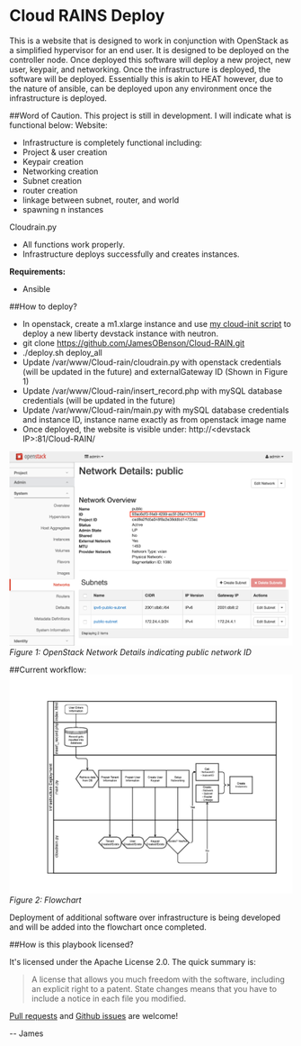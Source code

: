# Cloud RAINS Deploy
This is a website that is designed to work in conjunction with OpenStack as a simplified hypervisor for an end user.  It is designed to be deployed on the controller node. Once deployed this software will deploy a new project, new user, keypair, and networking. Once the infrastructure is deployed, the software will be deployed.  Essentially this is akin to HEAT however, due to the nature of ansible, can be deployed upon any environment once the infrastructure is deployed. 

##Word of Caution. 
This project is still in development.  I will indicate what is functional below:
Website:
- Infrastructure is completely functional including:
 - Project & user creation
 - Keypair creation
 - Networking creation
 - Subnet creation
 - router creation
 - linkage between subnet, router, and world
 - spawning n instances
 

Cloudrain.py
- All functions work properly.
- Infrastructure deploys successfully and creates instances.


**Requirements:**
* Ansible

##How to deploy?
* In openstack, create a m1.xlarge instance and use [my cloud-init script](https://github.com/JamesOBenson/cloud-init) to deploy a new liberty devstack instance with neutron.
* git clone https://github.com/JamesOBenson/Cloud-RAIN.git
* ./deploy.sh deploy_all
* Update /var/www/Cloud-rain/cloudrain.py with openstack credentials (will be updated in the future) and externalGateway ID (Shown in Figure 1)
* Update /var/www/Cloud-rain/insert_record.php with mySQL database credentials (will be updated in the future)
* Update /var/www/Cloud-rain/main.py with mySQL database credentials and instance ID, instance name exactly as from openstack image name  
* Once deployed, the website is visible under:  http://\<devstack IP\>:81/Cloud-RAIN/

![alt tag](https://github.com/JamesOBenson/Cloud-RAIN/blob/master/docs/NetworkID.png)
*Figure 1: OpenStack Network Details indicating public network ID*

##Current workflow:
![flowchart.jpg](https://github.com/JamesOBenson/Cloud-RAIN/blob/master/docs/flowchart.jpg)
*Figure 2: Flowchart*

Deployment of additional software over infrastructure is being developed and will be added into the flowchart once completed.

##How is this playbook licensed?

It's licensed under the Apache License 2.0. The quick summary is:

> A license that allows you much freedom with the software, including an explicit right to a patent. State changes means that you have to include a notice in each file you modified. 

[Pull requests](https://github.com/JamesOBenson/Cloud-RAIN/pulls) and [Github issues](https://github.com/JamesOBenson/Cloud-RAIN/issues) are welcome!

-- James
